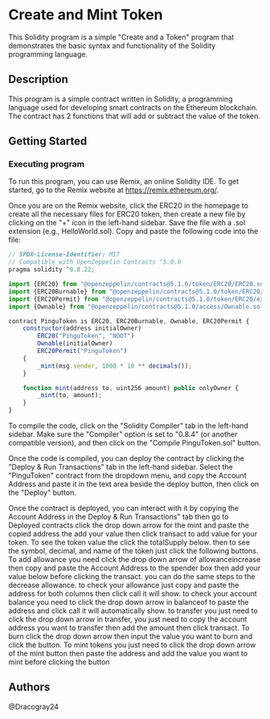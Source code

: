 # Create and Mint Token

This Solidity program is a simple "Create and a Token" program that demonstrates the basic syntax and functionality of the Solidity programming language.


## Description
This program is a simple contract written in Solidity, a programming language used for developing smart contracts on the Ethereum blockchain. The contract has 2 functions that will add or subtract the value of the token.

## Getting Started

### Executing program

To run this program, you can use Remix, an online Solidity IDE. To get started, go to the Remix website at https://remix.ethereum.org/.

Once you are on the Remix website, click the ERC20 in the homepage to create all the necessary files for ERC20 token, then create a new file by clicking on the "+" icon in the left-hand sidebar. Save the file with a .sol extension (e.g., HelloWorld.sol). Copy and paste the following code into the file:

```javascript
// SPDX-License-Identifier: MIT
// Compatible with OpenZeppelin Contracts ^5.0.0
pragma solidity ^0.8.22;

import {ERC20} from "@openzeppelin/contracts@5.1.0/token/ERC20/ERC20.sol";
import {ERC20Burnable} from "@openzeppelin/contracts@5.1.0/token/ERC20/extensions/ERC20Burnable.sol";
import {ERC20Permit} from "@openzeppelin/contracts@5.1.0/token/ERC20/extensions/ERC20Permit.sol";
import {Ownable} from "@openzeppelin/contracts@5.1.0/access/Ownable.sol";

contract PinguToken is ERC20, ERC20Burnable, Ownable, ERC20Permit {
    constructor(address initialOwner)
        ERC20("PinguToken", "NOOT")
        Ownable(initialOwner)
        ERC20Permit("PinguToken")
    {
        _mint(msg.sender, 1000 * 10 ** decimals());
    }

    function mint(address to, uint256 amount) public onlyOwner {
        _mint(to, amount);
    }
}


```
To compile the code, click on the "Solidity Compiler" tab in the left-hand sidebar. Make sure the "Compiler" option is set to "0.8.4" (or another compatible version), and then click on the "Compile PinguToken.sol" button.

Once the code is compiled, you can deploy the contract by clicking the "Deploy & Run Transactions" tab in the left-hand sidebar. Select the "PinguToken" contract from the dropdown menu, and copy the Account Address and paste it in the text area beside the deploy button, then click on the "Deploy" button.

Once the contract is deployed, you can interact with it by copying the Account Address in the Deploy & Run Transactions" tab then go to Deployed contracts click the drop down arrow for the mint and paste the copied address the add your value then click transact to add value for your token. To see the token value the click the totalSupply below. then to see the symbol, decimal, and name of the token just click the following buttons. To add allowance you need click the drop down arrow of allowanceincrease then copy and paste the Account Address to the spender box then add your value below before clicking the transact. you can do the same steps to the decrease allowance. to check your allowance just copy and paste the address for both columns then click call it will show. to check your account balance you need to click the drop down arrow in balanceof to paste the address and click call it will automatically show. to transfer you just need to click the drop down arrow in transfer, you just need to copy the account address you want to transfer then add the amount then click transact. To burn click the drop down arrow then input the value you want to burn and click the button. To mint tokens you just need to click the drop down arrow of the mint button then paste the address and add the value you want to mint before clicking the button


## Authors
@Dracogray24

